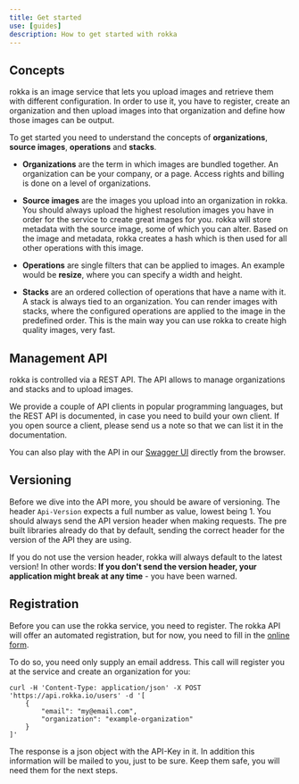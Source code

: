 ```yaml
---
title: Get started
use: [guides]
description: How to get started with rokka
---
```


## Concepts

rokka is an image service that lets you upload images and retrieve them with different configuration. In order to use it, you have to register, create an organization and then upload images into that organization and define how those images can be output.

To get started you need to understand the concepts of __organizations__, __source images__, __operations__ and __stacks__.

- __Organizations__ are the term in which images are bundled together. An organization can be your company, or a page. Access rights and billing is done on a level of organizations.

- __Source images__ are the images you upload into an organization in rokka. You should always upload the highest resolution images you have in order for the service to create great images for you. rokka will store metadata with the source image, some of which you can alter. Based on the image and metadata, rokka creates a hash which is then used for all other operations with this image.

- __Operations__ are single filters that can be applied to images. An example would be __resize__, where you can specify a width and height.

- __Stacks__ are an ordered collection of operations that have a name with it. A stack is always tied to an organization. You can render images with stacks, where the configured operations are applied to the image in the predefined order. This is the main way you can use rokka to create high quality images, very fast.

## Management API

rokka is controlled via a REST API. The API allows to manage organizations and stacks and to upload images.

We provide a couple of API clients in popular programming languages, but the REST API is documented, in case you need to build your own client. If you open source a client, please send us a note so that we can list it in the documentation.

You can also play with the API in our [Swagger UI](https://api.rokka.io/doc/) directly from the browser.

## Versioning

Before we dive into the API more, you should be aware of versioning. The header `Api-Version` expects a full number as value, lowest being 1. You should always send the API version header when making requests. The pre built libraries already do that by default, sending the correct header for the version of the API they are using.

If you do not use the version header, rokka will always default to the latest version! In other words: __If you don't send the version header, your application might break at any time__ - you have been warned.

## Registration

Before you can use the rokka service, you need to register. The rokka API will offer an automated registration, but for now, you need to fill in the <a href="/dashboard/#/signup">online form</a>.

To do so, you need only supply an email address. This call will register you at the service and create an organization for you:

```language-bash
curl -H 'Content-Type: application/json' -X POST 'https://api.rokka.io/users' -d '[
    {
        "email": "my@email.com",
        "organization": "example-organization"
    }
]'
```

The response is a json object with the API-Key in it. In addition this information will be mailed to you, just to be sure. Keep them safe, you will need them for the next steps.
